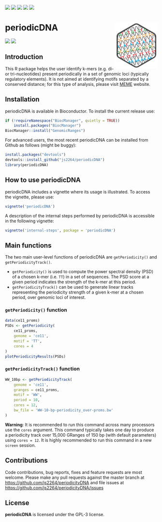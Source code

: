 [![](https://travis-ci.com/js2264/periodicDNA.svg?branch=master)](https://travis-ci.com/js2264/periodicDNA)
[![](https://codecov.io/gh/js2264/periodicDNA/branch/master/graph/badge.svg)](https://codecov.io/github/js2264/periodicDNA?branch=master)
[![](https://img.shields.io/badge/lifecycle-maturing-blue.svg)](https://www.tidyverse.org/lifecycle/#maturing)
[![](https://img.shields.io/github/languages/code-size/js2264/periodicDNA.svg)](https://github.com/js2264/periodicDNA)
[![](https://img.shields.io/badge/license-GPL--3-orange.svg)](https://www.gnu.org/licenses/gpl-3.0.en.html)

# periodicDNA <img src="man/figures/logo.png" align="right" alt="" />

![](https://raw.githubusercontent.com/js2264/periodicDNA/master/man/figures/TT_tissue-specific-classes.png)
![](https://raw.githubusercontent.com/js2264/periodicDNA/master/man/figures/WW-TT-AA-10bp-periodicity_tissue-spe-TSSs.png)

## Introduction

This R package helps the user identify k-mers (e.g. di- or 
tri-nucleotides) present periodically in a set of genomic loci (typically 
regulatory elements). It is not aimed at identifying motifs separated by a 
conserved distance; for this type of analysis, please visit 
[MEME](http://meme-suite.org) website.

## Installation

periodicDNA is available in Bioconductor. To install the current release use:

```r
if (!requireNamespace("BiocManager", quietly = TRUE))
    install.packages("BiocManager")
BiocManager::install("GenomicRanges")
```

For advanced users, the most recent periodicDNA can be installed 
from Github as follows (might be buggy):

```r
install.packages("devtools")
devtools::install_github("js2264/periodicDNA")
library(periodicDNA)
```

## How to use periodicDNA

periodicDNA includes a vignette where its usage is 
illustrated. To access the vignette, please use:

```r
vignette('periodicDNA')
```

A description of the internal steps performed by periodicDNA is accessible 
in the following vignette:

```r
vignette('internal-steps', package = 'periodicDNA')
```

## Main functions 

The two main user-level functions of periodicDNA are `getPeriodicity()` 
and `getPeriodicityTrack()`. 

* `getPeriodicity()` is used to compute the power spectral density 
  (PSD) of a chosen k-mer (i.e. `TT`) in a set of sequences. The PSD 
  score at a given period indicates the strength of the k-mer at 
  this period. 
* `getPeriodicityTrack()` can be used to generate linear tracks representing 
  the periodicity strength of a given k-mer at a chosen period, over genomic
  loci of interest. 

### `getPeriodicity()` function

```r
data(ce11_proms)
PSDs <- getPeriodicity(
    ce11_proms,
    genome = 'ce11',
    motif = 'TT', 
    cores = 4
)
plotPeriodicityResults(PSDs)
```

### `getPeriodicityTrack()` function

```r
WW_10bp <- getPeriodicityTrack(
    genome = 'ce11',
    granges = ce11_proms, 
    motif = 'WW',
    period = 10,
    cores = 12, 
    bw_file = 'WW-10-bp-periodicity_over-proms.bw'
)
```

**Warning**: It is recommended to run this command across many processors 
use the `cores` argument. This command typically takes one day to produce 
a periodicity track over 15,000 GRanges of 150 bp (with default parameters) 
using `cores = 12`. It is highly recommended to run this command in a 
new `screen` session.

## Contributions
Code contributions, bug reports, fixes and feature requests are most welcome.
Please make any pull requests against the master branch at 
https://github.com/js2264/periodicityDNA
and file issues at https://github.com/js2264/periodicityDNA/issues

## License 
**periodicDNA** is licensed under the GPL-3 license.

